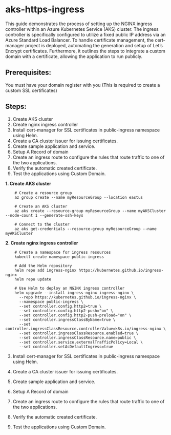 # aks-https-ingress

This guide demonstrates the process of setting up the NGINX ingress controller within an Azure Kubernetes Service (AKS) cluster. The ingress controller is specifically configured to utilize a fixed public IP address via an Azure Standard Load Balancer. To handle certificate management, the cert-manager project is deployed, automating the generation and setup of Let’s Encrypt certificates. Furthermore, it outlines the steps to integrate a custom domain with a certificate, allowing the application to run publicly.

Prerequisites:
--------------
You must have your domain register with you (This is required to create a custom SSL certificates)

Steps:
-----
1. Create AKS cluster
2. Create nginx ingress controller
3. Install cert-manager for SSL certificates in public-ingress namespace using Helm.
4. Create a CA cluster issuer for issuing certificates.
5. Create sample application and service.
6. Setup A Record of domain
7. Create an ingress route to configure the rules that route traffic to one of the two applications.
8. Verify the automatic created certificate.
9. Test the applications using Custom Domain.


**1. Create AKS cluster**

        # Create a resource group
        az group create --name myResourceGroup --location eastus
        
        # Create an AKS cluster
        az aks create --resource-group myResourceGroup --name myAKSCluster  --node-count 1 --generate-ssh-keys
        
        # Connect to the cluster
        az aks get-credentials --resource-group myResourceGroup --name myAKSCluster

**2. Create nginx ingress controller**

        # Create a namespace for ingress resources
        kubectl create namespace public-ingress
        
        # Add the Helm repository
        helm repo add ingress-nginx https://kubernetes.github.io/ingress-nginx
        helm repo update
        
        # Use Helm to deploy an NGINX ingress controller
        helm upgrade --install ingress-nginx ingress-nginx \
          --repo https://kubernetes.github.io/ingress-nginx \
          --namespace public-ingress \
          --set controller.config.http2=true \
          --set controller.config.http2-push="on" \
          --set controller.config.http2-push-preload="on" \
          --set controller.ingressClassByName=true \
          --set controller.ingressClassResource.controllerValue=k8s.io/ingress-nginx \
          --set controller.ingressClassResource.enabled=true \
          --set controller.ingressClassResource.name=public \
          --set controller.service.externalTrafficPolicy=Local \
          --set controller.setAsDefaultIngress=true
  
3. Install cert-manager for SSL certificates in public-ingress namespace using Helm.

4. Create a CA cluster issuer for issuing certificates.

5. Create sample application and service.

6. Setup A Record of domain

7. Create an ingress route to configure the rules that route traffic to one of the two applications.

8. Verify the automatic created certificate.

9. Test the applications using Custom Domain.
